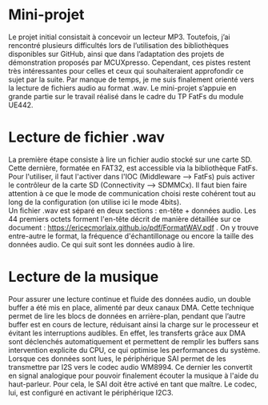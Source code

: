 # Mini-projet

Le projet initial consistait à concevoir un lecteur MP3. Toutefois, j’ai rencontré plusieurs difficultés lors de l’utilisation des bibliothèques disponibles sur GitHub, ainsi que dans l’adaptation des projets de démonstration proposés par MCUXpresso. Cependant, ces pistes restent très intéressantes pour celles et ceux qui souhaiteraient approfondir ce sujet par la suite. Par manque de temps, je me suis finalement orienté vers la lecture de fichiers audio au format .wav. Le mini-projet s’appuie en grande partie sur le travail réalisé dans le cadre du TP FatFs du module UE442.


# Lecture de fichier .wav

La première étape consiste à lire un fichier audio stocké sur une carte SD. Cette dernière, formatée en FAT32, est accessible via la bibliothèque FatFs. Pour l'utiliser, il faut l'activer dans l'IOC (Middleware --> FatFs) puis activer le contrôleur de la carte SD (Connectivity --> SDMMCx). Il faut bien faire attention à ce que le mode de communication choisi reste cohérent tout au long de la configuration (on utilise ici le mode 4bits). \
Un fichier .wav est séparé en deux sections : en-tête + données audio. Les 44 premiers octets forment l'en-tête décrit de manière détaillée sur ce document : https://ericecmorlaix.github.io/pdf/FormatWAV.pdf . On y trouve entre-autre le format, la fréquence d'échantillonage ou encore la taille des données audio. Ce qui suit sont les données audio à lire. 


# Lecture de la musique

Pour assurer une lecture continue et fluide des données audio, un double buffer a été mis en place, alimenté par deux canaux DMA. Cette technique permet de lire les blocs de données en arrière-plan, pendant que l’autre buffer est en cours de lecture, réduisant ainsi la charge sur le processeur et évitant les interruptions audibles. En effet, les transferts grâce aux DMA sont déclenchés automatiquement et permettent de remplir les buffers sans intervention explicite du CPU, ce qui optimise les performances du système. \
Lorsque ces données sont lues, le périphérique SAI permet de les transmettre par I2S vers le codec audio WM8994. Ce dernier les convertit en signal analogique pour pouvoir finalement écouter la musique à l'aide du haut-parleur. Pour cela, le SAI doit être activé en tant que maître. Le codec, lui, est configuré en activant le périphérique I2C3. 
